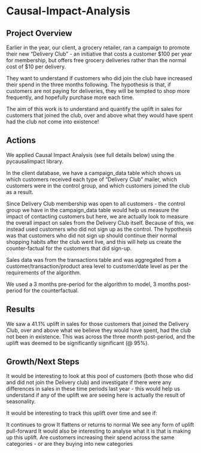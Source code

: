 # Causal-Impact-Analysis

## Project Overview

Earlier in the year, our client, a grocery retailer, ran a campaign to promote their new “Delivery Club” - an initiative that costs a customer $100 per year for membership, but offers free grocery deliveries rather than the normal cost of $10 per delivery.

They want to understand if customers who did join the club have increased their spend in the three months following. The hypothesis is that, if customers are not paying for deliveries, they will be tempted to shop more frequently, and hopefully purchase more each time.

The aim of this work is to understand and quantify the uplift in sales for customers that joined the club, over and above what they would have spent had the club not come into existence!

## Actions

We applied Causal Impact Analysis (see full details below) using the pycausalimpact library.

In the client database, we have a campaign_data table which shows us which customers received each type of “Delivery Club” mailer, which customers were in the control group, and which customers joined the club as a result.

Since Delivery Club membership was open to all customers - the control group we have in the campaign_data table would help us measure the impact of contacting customers but here, we are actually look to measure the overall impact on sales from the Delivery Club itself. Because of this, we instead used customers who did not sign up as the control. The hypothesis was that customers who did not sign up should continue their normal shopping habits after the club went live, and this will help us create the counter-factual for the customers that did sign-up.

Sales data was from the transactions table and was aggregated from a customer/transaction/product area level to customer/date level as per the requirements of the algorithm.

We used a 3 months pre-period for the algorithm to model, 3 months post-period for the counterfactual.

## Results

We saw a 41.1% uplift in sales for those customers that joined the Delivery Club, over and above what we believe they would have spent, had the club not been in existence. This was across the three month post-period, and the uplift was deemed to be significantly significant (@ 95%).

## Growth/Next Steps

It would be interesting to look at this pool of customers (both those who did and did not join the Delivery club) and investigate if there were any differences in sales in these time periods last year - this would help us understand if any of the uplift we are seeing here is actually the result of seasonality.

It would be interesting to track this uplift over time and see if:

It continues to grow
It flattens or returns to normal
We see any form of uplift pull-forward
It would also be interesting to analyse what it is that is making up this uplift. Are customers increasing their spend across the same categories - or are they buying into new categories
